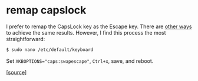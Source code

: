 # remap capslock

I prefer to remap the CapsLock key as the Escape key. There are 
[other ways](https://askubuntu.com/questions/363346/how-to-permanently-switch-caps-lock-and-esc) 
to achieve the same results. However, I find this process the most straightforward:

```bash
$ sudo nano /etc/default/keyboard
```

Set `XKBOPTIONS="caps:swapescape"`, `Ctrl+x`, save, and reboot.

[[source](https://askubuntu.com/a/1082423/917817)]
